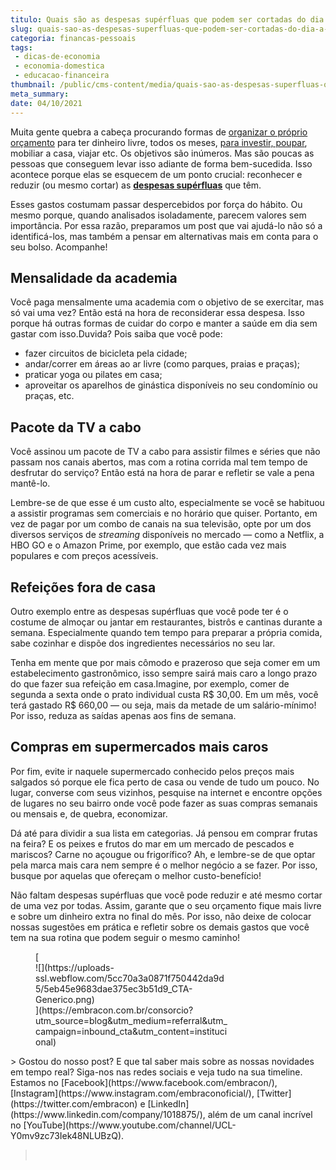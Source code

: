 ```yaml
---
titulo: Quais são as despesas supérfluas que podem ser cortadas do dia a dia?
slug: quais-sao-as-despesas-superfluas-que-podem-ser-cortadas-do-dia-a-dia
categoria: financas-pessoais
tags:
 - dicas-de-economia
 - economia-domestica
 - educacao-financeira
thumbnail: /public/cms-content/media/quais-sao-as-despesas-superfluas-que-podem-ser-cortadas-do-dia-a-dia.jpeg
meta_summary: 
date: 04/10/2021
---
```

Muita gente quebra a cabeça procurando formas de [organizar o próprio orçamento](https://www.embracon.com.br/blog/7-dicas-para-comecar-a-sua-organizacao-financeira) para ter dinheiro livre, todos os meses, [para investir, poupar](https://www.embracon.com.br/blog/guardar-poupar-ou-investir-qual-a-diferenca-entre-os-termos), mobiliar a casa, viajar etc. Os objetivos são inúmeros. Mas são poucas as pessoas que conseguem levar isso adiante de forma bem-sucedida. Isso acontece porque elas se esquecem de um ponto crucial: reconhecer e reduzir (ou mesmo cortar) as [**despesas supérfluas**](https://www.embracon.com.br/blog/como-identificar-e-eliminar-gastos-desnecessarios) que têm.

Esses gastos costumam passar despercebidos por força do hábito. Ou mesmo porque, quando analisados isoladamente, parecem valores sem importância. Por essa razão, preparamos um post que vai ajudá-lo não só a identificá-los, mas também a pensar em alternativas mais em conta para o seu bolso. Acompanhe!

Mensalidade da academia
-----------------------

Você paga mensalmente uma academia com o objetivo de se exercitar, mas só vai uma vez? Então está na hora de reconsiderar essa despesa. Isso porque há outras formas de cuidar do corpo e manter a saúde em dia sem gastar com isso.Duvida? Pois saiba que você pode:

- fazer circuitos de bicicleta pela cidade;
- andar/correr em áreas ao ar livre (como parques, praias e praças);
- praticar yoga ou pilates em casa;
- aproveitar os aparelhos de ginástica disponíveis no seu condomínio ou praças, etc.

Pacote da TV a cabo
-------------------

Você assinou um pacote de TV a cabo para assistir filmes e séries que não passam nos canais abertos, mas com a rotina corrida mal tem tempo de desfrutar do serviço? Então está na hora de parar e refletir se vale a pena mantê-lo.

Lembre-se de que esse é um custo alto, especialmente se você se habituou a assistir programas sem comerciais e no horário que quiser. Portanto, em vez de pagar por um combo de canais na sua televisão, opte por um dos diversos serviços de *streaming* disponíveis no mercado — como a Netflix, a HBO GO e o Amazon Prime, por exemplo, que estão cada vez mais populares e com preços acessíveis.

Refeições fora de casa
----------------------

Outro exemplo entre as despesas supérfluas que você pode ter é o costume de almoçar ou jantar em restaurantes, bistrôs e cantinas durante a semana. Especialmente quando tem tempo para preparar a própria comida, sabe cozinhar e dispõe dos ingredientes necessários no seu lar.

Tenha em mente que por mais cômodo e prazeroso que seja comer em um estabelecimento gastronômico, isso sempre sairá mais caro a longo prazo do que fazer sua refeição em casa.Imagine, por exemplo, comer de segunda a sexta onde o prato individual custa R$ 30,00. Em um mês, você terá gastado R$ 660,00 — ou seja, mais da metade de um salário-mínimo! Por isso, reduza as saídas apenas aos fins de semana.

Compras em supermercados mais caros
-----------------------------------

Por fim, evite ir naquele supermercado conhecido pelos preços mais salgados só porque ele fica perto de casa ou vende de tudo um pouco. No lugar, converse com seus vizinhos, pesquise na internet e encontre opções de lugares no seu bairro onde você pode fazer as suas compras semanais ou mensais e, de quebra, economizar.

Dá até para dividir a sua lista em categorias. Já pensou em comprar frutas na feira? E os peixes e frutos do mar em um mercado de pescados e mariscos? Carne no açougue ou frigorífico? Ah, e lembre-se de que optar pela marca mais cara nem sempre é o melhor negócio a se fazer. Por isso, busque por aquelas que ofereçam o melhor custo-benefício!

Não faltam despesas supérfluas que você pode reduzir e até mesmo cortar de uma vez por todas. Assim, garante que o seu orçamento fique mais livre e sobre um dinheiro extra no final do mês. Por isso, não deixe de colocar nossas sugestões em prática e refletir sobre os demais gastos que você tem na sua rotina que podem seguir o mesmo caminho!

<figure class="w-richtext-figure-type-image w-richtext-align-center" style="max-width:310px">[<div>![](https://uploads-ssl.webflow.com/5cc70a3a0871f750442da9d5/5eb45e9683dae375ec3b51d9_CTA-Generico.png)</div>](https://embracon.com.br/consorcio?utm_source=blog&utm_medium=referral&utm_campaign=inbound_cta&utm_content=institucional)</figure>> Gostou do nosso post? E que tal saber mais sobre as nossas novidades em tempo real? Siga-nos nas redes sociais e veja tudo na sua timeline. Estamos no [Facebook](https://www.facebook.com/embracon/), [Instagram](https://www.instagram.com/embraconoficial/), [Twitter](https://twitter.com/embracon) e [LinkedIn](https://www.linkedin.com/company/1018875/), além de um canal incrível no [YouTube](https://www.youtube.com/channel/UCL-Y0mv9zc73Iek48NLUBzQ).

> ‍
